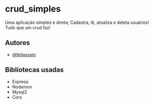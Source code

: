 # crud_simples

Uma aplicação simples e direta; Cadastra, lê, atualiza e deleta usuários! Tudo que um crud faz!

## Autores

- [@felipessm](https://github.com/FelipeSSM)

## Bibliotecas usadas

- Express
- Nodemon
- Mysql2
- Cors
